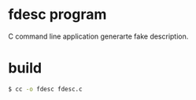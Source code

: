 # fdesc program
C command line application generarte fake description.

# build                 
```sh                
$ cc -o fdesc fdesc.c
```
